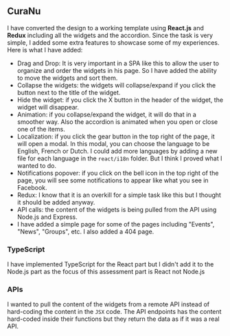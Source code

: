 ## CuraNu

I have converted the design to a working template using **React.js** and **Redux** including all the widgets and the accordion. Since the task is very simple, I added some extra features to showcase some of my experiences. Here is what I have added:

- Drag and Drop: It is very important in a SPA like this to allow the user to organize and order the widgets in his page. So I have added the ability to move the widgets and sort them.
- Collapse the widgets: the widgets will collapse/expand if you click the button next to the title of the widget.
- Hide the widget: if you click the X button in the header of the widget, the widget will disappear.
- Animation: if you collapse/expand the widget, it will do that in a smoother way. Also the accordion is animated when you open or close one of the items.
- Localization: if you click the gear button in the top right of the page, it will open a modal. In this modal, you can choose the language to be English, French or Dutch. I could add more languages by adding a new file for each language in the `react/i18n` folder. But I think I proved what I wanted to do.
- Notifications popover: if you click on the bell icon in the top right of the page, you will see some notifications to appear like what you see in Facebook.
- Redux: I know that it is an overkill for a simple task like this but I thought it should be added anyway.
- API calls: the content of the widgets is being pulled from the API using Node.js and Express.
- I have added a simple page for some of the pages including "Events", "News", "Groups", etc. I also added a 404 page.


### TypeScript
I have implemented TypeScript for the React part but I didn't add it to the Node.js part as the focus of this assessment part is React not Node.js


### APIs
I wanted to pull the content of the widgets from a remote API instead of hard-coding the content in the `JSX` code. The API endpoints has the content hard-coded inside their functions but they return the data as if it was a real API.